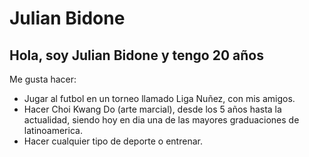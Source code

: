 # Julian Bidone
## Hola, soy Julian Bidone y tengo 20 años

Me gusta hacer:

- Jugar al futbol en un torneo llamado Liga Nuñez, con mis amigos.
- Hacer Choi Kwang Do (arte marcial), desde los 5 años hasta la actualidad, siendo hoy en dia una de las mayores graduaciones de latinoamerica.
- Hacer cualquier tipo de deporte o entrenar.
